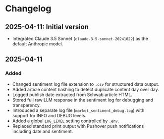 # Changelog

## 2025-04-11: Initial version
- Integrated Claude 3.5 Sonnet (`claude-3-5-sonnet-20241022`) as the default Anthropic model.

## 2025-04-11

### Added
- Changed sentiment log file extension to `.csv` for structured data output.
- Added article content hashing to detect duplicate content day over day.
- Logged publish date extracted from Schwab article HTML.
- Stored full raw LLM response in the sentiment log for debugging and transparency.
- Introduced a separate log file (`market_sentiment_debug.log`) with support for INFO and DEBUG levels.
- Added a global `LOG_LEVEL` setting controlled by `.env`.
- Replaced standard print output with Pushover push notifications including date and sentiment.

